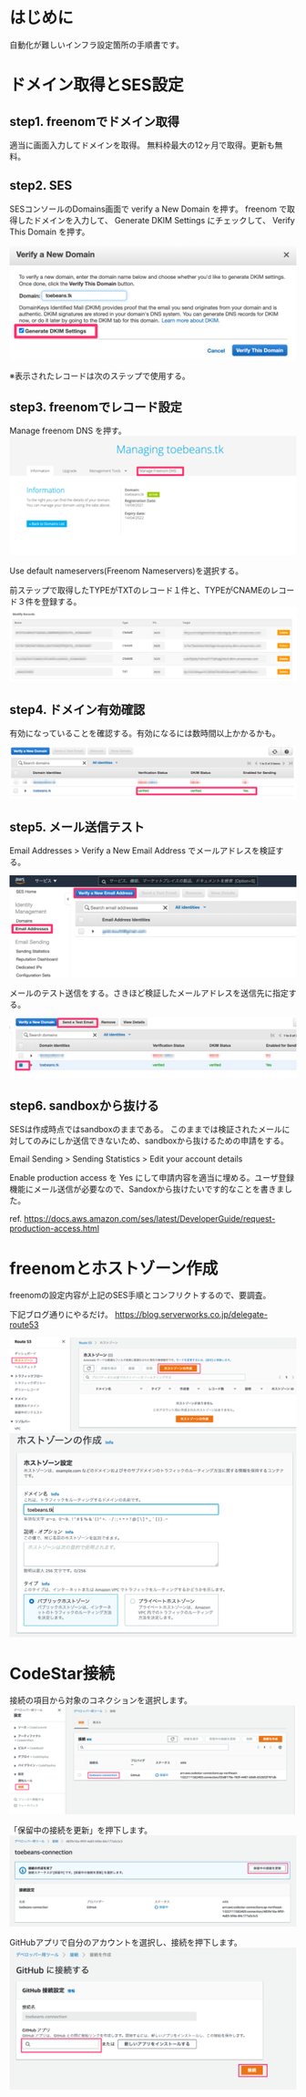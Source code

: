 # はじめに
自動化が難しいインフラ設定箇所の手順書です。

# ドメイン取得とSES設定
## step1. freenomでドメイン取得
適当に画面入力してドメインを取得。
無料枠最大の12ヶ月で取得。更新も無料。

## step2. SES
SESコンソールのDomains画面で verify a New Domain を押す。
freenom で取得したドメインを入力して、 Generate DKIM Settings にチェックして、 Verify This Domain を押す。
 
![](images/verify_new_domain.png)
 
※表示されたレコードは次のステップで使用する。
 
## step3. freenomでレコード設定
Manage freenom DNS を押す。
![](images/freenom_manage.png)

Use default nameservers(Freenom Nameservers)を選択する。

前ステップで取得したTYPEがTXTのレコード１件と、TYPEがCNAMEのレコード３件を登録する。
![](images/freenom_records.png)

## step4. ドメイン有効確認
有効になっていることを確認する。有効になるには数時間以上かかるかも。

![](images/status_verified.png)

## step5. メール送信テスト
Email Addresses > Verify a New Email Address でメールアドレスを検証する。

![](images/verify_new_email.png)

メールのテスト送信をする。さきほど検証したメールアドレスを送信先に指定する。

![](images/send_test_email.png)

## step6. sandboxから抜ける
SESは作成時点ではsandboxのままである。
このままでは検証されたメールに対してのみにしか送信できないため、sandboxから抜けるための申請をする。

Email Sending > Sending Statistics > Edit your account details

Enable production access を Yes にして申請内容を適当に埋める。ユーザ登録機能にメール送信が必要なので、Sandoxから抜けたいです的なことを書きました。

ref. https://docs.aws.amazon.com/ses/latest/DeveloperGuide/request-production-access.html

# freenomとホストゾーン作成
freenomの設定内容が上記のSES手順とコンフリクトするので、要調査。

下記ブログ通りにやるだけ。
https://blog.serverworks.co.jp/delegate-route53

![](images/Route53_Console_top.png)
![](images/Route53_Console_setting.png)

# CodeStar接続
接続の項目から対象のコネクションを選択します。
![](images/AWS_Developer_Tools_1.png)

「保留中の接続を更新」を押下します。
![](images/AWS_Developer_Tools_2.png)

GitHubアプリで自分のアカウントを選択し、接続を押下します。
![](images/AWS_Developer_Tools_3.png)